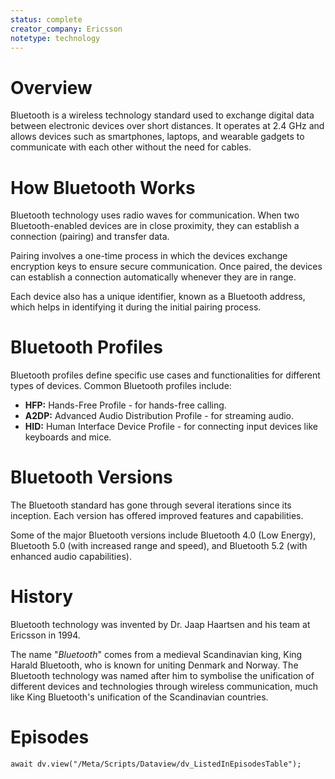 ```yaml
---
status: complete
creator_company: Ericsson
notetype: technology
---
```

# Overview
Bluetooth is a wireless technology standard used to exchange digital data between electronic devices over short distances. It operates at 2.4 GHz and allows devices such as smartphones, laptops, and wearable gadgets to communicate with each other without the need for cables.

# How Bluetooth Works
Bluetooth technology uses radio waves for communication. When two Bluetooth-enabled devices are in close proximity, they can establish a connection (pairing) and transfer data. 

Pairing involves a one-time process in which the devices exchange encryption keys to ensure secure communication. Once paired, the devices can establish a connection automatically whenever they are in range.

Each device also has a unique identifier, known as a Bluetooth address, which helps in identifying it during the initial pairing process.

# Bluetooth Profiles
Bluetooth profiles define specific use cases and functionalities for different types of devices. Common Bluetooth profiles include:

- **HFP:** Hands-Free Profile - for hands-free calling.
- **A2DP:** Advanced Audio Distribution Profile - for streaming audio.
- **HID:** Human Interface Device Profile - for connecting input devices like keyboards and mice.

# Bluetooth Versions
The Bluetooth standard has gone through several iterations since its inception. Each version has offered improved features and capabilities. 

Some of the major Bluetooth versions include Bluetooth 4.0 (Low Energy), Bluetooth 5.0 (with increased range and speed), and Bluetooth 5.2 (with enhanced audio capabilities).

# History
Bluetooth technology was invented by Dr. Jaap Haartsen and his team at Ericsson in 1994.

The name "*Bluetooth*" comes from a medieval Scandinavian king, King Harald Bluetooth, who is known for uniting Denmark and Norway. The Bluetooth technology was named after him to symbolise the unification of different devices and technologies through wireless communication, much like King Bluetooth's unification of the Scandinavian countries.

# Episodes
```dataviewjs
await dv.view("/Meta/Scripts/Dataview/dv_ListedInEpisodesTable");
```
